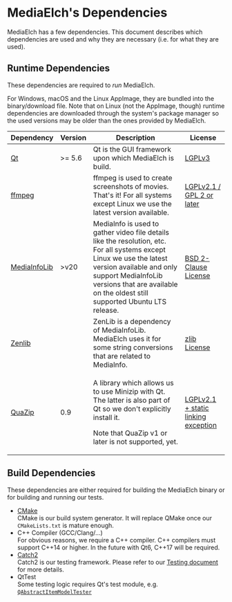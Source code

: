 # MediaElch's Dependencies

MediaElch has a few dependencies. This document describes which
dependencies are used and why they are necessary (i.e. for what they are used).

## Runtime Dependencies

These dependencies are required to _run_ MediaElch.

For Windows, macOS and the Linux AppImage, they are bundled into the binary/download file.
Note that on Linux (not the AppImage, though) runtime dependencies are downloaded
through the system's package manager so the used versions may be older than the ones
provided by MediaElch.

<table>
  <thead>
    <tr>
      <th>Dependency</th>
      <th>Version</th>
      <th>Description</th>
      <th>License</th>
    </tr>
  </thead>
  <tbody>
    <tr>
      <td>
        <a href="https://qt.io">Qt</a>
      </td>
      <td>>= 5.6</td>
      <td>
        Qt is the GUI framework upon which MediaElch is build.
      </td>
      <td>
        <a href="https://www.qt.io/licensing/">LGPLv3</a>
      </td>
    </tr>
    <tr>
      <td><a href="https://ffmpeg.org/">ffmpeg</a></td>
      <td></td>
      <td>
        ffmpeg is used to create screenshots of movies.
        That's it!
        For all systems except Linux we use the latest version available.</td>
      <td>
        <a href="https://ffmpeg.org/legal.html">LGPLv2.1 / GPL 2 or later</a>
      </td>
    </tr>
    <tr>
      <td>
        <a href="https://github.com/MediaArea/MediaInfoLib">MediaInfoLib</a>
      </td>
      <td>>v20</td>
      <td>
        MediaInfo is used to gather video file details like the resolution, etc.
        For all systems except Linux we use the latest version available and only support MediaInfoLib versions that are available on the oldest still supported Ubuntu LTS release.
      </td>
      <td><a href="https://github.com/MediaArea/MediaInfoLib/blob/master/LICENSE">BSD 2-Clause License</a></td>
    </tr>
    <tr>
      <td><a href="https://github.com/MediaArea/ZenLib">Zenlib</a></td>
      <td></td>
      <td>
        ZenLib is a dependency of MediaInfoLib. MediaElch uses it for some string
   conversions that are related to MediaInfo.  
      </td>
      <td>
        <a href="https://github.com/MediaArea/ZenLib/blob/master/License.txt">
          zlib License
        </a>
      </td>
    </tr>
    <tr>
      <td><a href="https://github.com/stachenov/quazip">QuaZip</a></td>
      <td>0.9</td>
      <td>
        <p>
          A library which allows us to use Minizip with Qt.
          The latter is also part of Qt so we don't explicitly install it.
        </p>
        <p>
          Note that QuaZip v1 or later is not supported, yet.
        </p>
      </td>
      <td>
        <a href="https://github.com/stachenov/quazip/blob/v0.9.x/COPYING">
          LGPLv2.1 + static linking exception
        </a>
      </td>
    </tr>
  </tbody>
</table>

## Build Dependencies

These dependencies are either required for building the MediaElch binary or
for building and running our tests.

 - [CMake](https://cmake.org/)  
   CMake is our build system generator.
   It will replace QMake once our `CMakeLists.txt` is mature enough.
 - C++ Compiler (GCC/Clang/...)  
   For obvious reasons, we require a C++ compiler.  C++ compilers
   must support C++14 or higher.  In the future with Qt6, C++17 will
   be required.
 - [Catch2](https://github.com/catchorg/Catch2)  
   Catch2 is our testing framework.
   Please refer to our [Testing document](./testing.md) for more details.
 - QtTest  
   Some testing logic requires Qt's test module, e.g.
   [`QAbstractItemModelTester`](https://doc.qt.io/qt-5/qabstractitemmodeltester.html)

